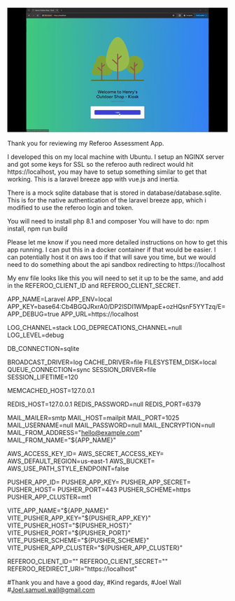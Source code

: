 
![Alt Text](https://raw.githubusercontent.com/Twicken/henrys/dev/public/images/demo.gif)


Thank you for reviewing my Referoo Assessment App.

I developed this on my local machine with Ubuntu.
I setup an NGINX server and got some keys for SSL so the referoo auth redirect would hit https://localhost, you may have to setup something similar to get that working.
This is a laravel breeze app with vue.js and inertia.

There is a mock sqlite database that is stored in database/database.sqlite. This is for the native authentication of the laravel breeze app, which i modified to use the referoo login and token.

You will need to install php 8.1 and composer
You will have to do: npm install, npm run build

Please let me know if you need more detailed instructions on how to get this app running.
I can put this in a docker container if that would be easier.
I can potentially host it on aws too if that will save you time, but we would need to do something about the api sandbox redirecting to https://localhost

My env file looks like this you will need to set it up to be the same, and add in the REFEROO_CLIENT_ID and REFEROO_CLIENT_SECRET.

APP_NAME=Laravel
APP_ENV=local
APP_KEY=base64:Cb4BGQJRxrA0/DP2lSDI1WMpapE+ozHQsnF5YYTzq/E=
APP_DEBUG=true
APP_URL=https://localhost

LOG_CHANNEL=stack
LOG_DEPRECATIONS_CHANNEL=null
LOG_LEVEL=debug

DB_CONNECTION=sqlite

BROADCAST_DRIVER=log
CACHE_DRIVER=file
FILESYSTEM_DISK=local
QUEUE_CONNECTION=sync
SESSION_DRIVER=file
SESSION_LIFETIME=120

MEMCACHED_HOST=127.0.0.1

REDIS_HOST=127.0.0.1
REDIS_PASSWORD=null
REDIS_PORT=6379

MAIL_MAILER=smtp
MAIL_HOST=mailpit
MAIL_PORT=1025
MAIL_USERNAME=null
MAIL_PASSWORD=null
MAIL_ENCRYPTION=null
MAIL_FROM_ADDRESS="hello@example.com"
MAIL_FROM_NAME="${APP_NAME}"

AWS_ACCESS_KEY_ID=
AWS_SECRET_ACCESS_KEY=
AWS_DEFAULT_REGION=us-east-1
AWS_BUCKET=
AWS_USE_PATH_STYLE_ENDPOINT=false

PUSHER_APP_ID=
PUSHER_APP_KEY=
PUSHER_APP_SECRET=
PUSHER_HOST=
PUSHER_PORT=443
PUSHER_SCHEME=https
PUSHER_APP_CLUSTER=mt1

VITE_APP_NAME="${APP_NAME}"
VITE_PUSHER_APP_KEY="${PUSHER_APP_KEY}"
VITE_PUSHER_HOST="${PUSHER_HOST}"
VITE_PUSHER_PORT="${PUSHER_PORT}"
VITE_PUSHER_SCHEME="${PUSHER_SCHEME}"
VITE_PUSHER_APP_CLUSTER="${PUSHER_APP_CLUSTER}"

REFEROO_CLIENT_ID=""
REFEROO_CLIENT_SECRET=""
REFEROO_REDIRECT_URI="https://localhost"





#Thank you and have a good day,
#Kind regards,
#Joel Wall
#Joel.samuel.wall@gmail.com